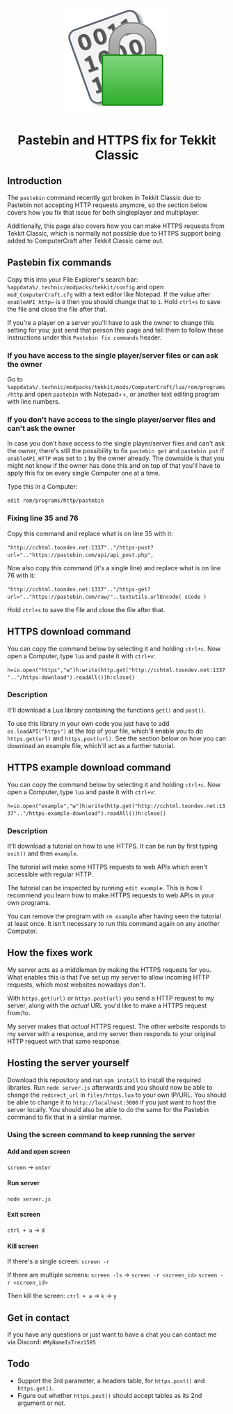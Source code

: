 <p align="center"><img src="media/logo.png" alt="Logo"></p>
<h1 align="center">Pastebin and HTTPS fix for Tekkit Classic</h1>

## Introduction
The `pastebin` command recently got broken in Tekkit Classic due to Pastebin not accepting HTTP requests anymore, so the section below covers how you fix that issue for both singleplayer and multiplayer.

Additionally, this page also covers how you can make HTTPS requests from Tekkit Classic, which is normally not possible due to HTTPS support being added to ComputerCraft after Tekkit Classic came out.

## Pastebin fix commands

Copy this into your File Explorer's search bar: `%appdata%/.technic/modpacks/tekkit/config` and open `mod_ComputerCraft.cfg` with a text editor like Notepad.
If the value after `enableAPI_http=` is `0` then you should change that to `1`. Hold `ctrl+s` to save the file and close the file after that.

If you're a player on a server you'll have to ask the owner to change this setting for you; just send that person this page and tell them to follow these instructions under this `Pastebin fix commands` header.

### If you have access to the single player/server files or can ask the owner

Go to `%appdata%/.technic/modpacks/tekkit/mods/ComputerCraft/lua/rom/programs/http` and open `pastebin` with Notepad++, or another text editing program with line numbers.

### If you don't have access to the single player/server files and can't ask the owner

In case you don't have access to the single player/server files and can't ask the owner, there's still the possibility to fix `pastebin get` and `pastebin put` if `enableAPI_HTTP` was set to `1` by the owner already. The downside is that you might not know if the owner has done this and on top of that you'll have to apply this fix on every single Computer one at a time.

Type this in a Computer:

`edit rom/programs/http/pastebin`

### Fixing line 35 and 76

Copy this command and replace what is on line 35 with it:

`"http://cchtml.toondev.net:1337".."/https-post?url=".."https://pastebin.com/api/api_post.php",` 

Now also copy this command (it's a single line) and replace what is on line 76 with it:

`"http://cchtml.toondev.net:1337".."/https-get?url=".."https://pastebin.com/raw/"..textutils.urlEncode( sCode )`

Hold `ctrl+s` to save the file and close the file after that.

## HTTPS download command
You can copy the command below by selecting it and holding `ctrl+c`. Now open a Computer, type `lua` and paste it with `ctrl+v`:

`h=io.open("https","w")h:write(http.get("http://cchtml.toondev.net:1337".."/https-download").readAll())h:close()`

### Description
It'll download a Lua library containing the functions `get()` and `post()`.

To use this library in your own code you just have to add `os.loadAPI("https")` at the top of your file, which'll enable you to do `https.get(url)` and `https.post(url)`. See the section below on how you can download an example file, which'll act as a further tutorial.

## HTTPS example download command
You can copy the command below by selecting it and holding `ctrl+c`. Now open a Computer, type `lua` and paste it with `ctrl+v`:

`h=io.open("example","w")h:write(http.get("http://cchtml.toondev.net:1337".."/https-example-download").readAll())h:close()`

### Description
It'll download a tutorial on how to use HTTPS. It can be run by first typing `exit()` and then `example`.

The tutorial will make some HTTPS requests to web APIs which aren't accessible with regular HTTP.

The tutorial can be inspected by running `edit example`. This is how I recommend you learn how to make HTTPS requests to web APIs in your own programs.

You can remove the program with `rm example` after having seen the tutorial at least once. It isn't necessary to run this command again on any another Computer.

## How the fixes work
My server acts as a middleman by making the HTTPS requests for you. What enables this is that I've set up my server to allow incoming HTTP requests, which most websites nowadays don't.

With `https.get(url)` or `https.post(url)` you send a HTTP request to my server, along with the *actual* URL you'd like to make a HTTPS request from/to.

My server makes that *actual* HTTPS request. The other website responds to my server with a response, and my server then responds to your original HTTP request with that same response.

## Hosting the server yourself
Download this repository and run `npm install` to install the required libraries. Run `node server.js` afterwards and you should now be able to change the `redirect_url` in `files/https.lua` to your own IP/URL. You should be able to change it to `http://localhost:3000` if you just want to host the server locally. You should also be able to do the same for the Pastebin command to fix that in a similar manner.

### Using the screen command to keep running the server 

#### Add and open screen
`screen` -> `enter`

#### Run server
`node server.js`

#### Exit screen
`ctrl + a` -> `d`

#### Kill screen
If there's a single screen:
`screen -r`

If there are multiple screens:
`screen -ls` -> `screen -r <screen_id>`
`screen -r <screen_id>`

Then kill the screen:
`ctrl + a` -> `k` -> `y`

## Get in contact
If you have any questions or just want to have a chat you can contact me via Discord: `#MyNameIsTrez1585`

## Todo

* Support the 3rd parameter, a headers table, for `https.post()` and `https.get()`.
* Figure out whether `https.post()` should accept tables as its 2nd argument or not.
